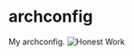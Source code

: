 # archconfig
My archconfig.
![Honest Work](https://i.kym-cdn.com/entries/icons/original/000/028/021/work.jpg)
